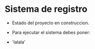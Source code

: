<h1>Sistema de registro</h1>

- Estado del proyecto en construccion.

- Para ejecutar el sistema debes poner:

- 'lalala'
